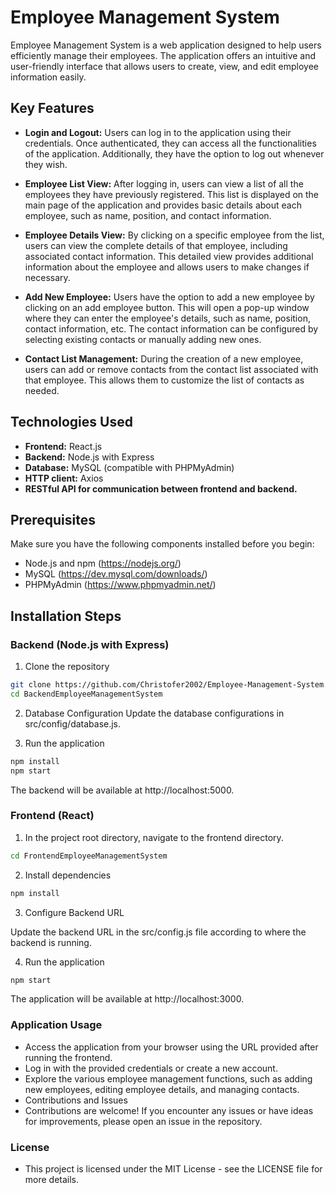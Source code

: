 # Employee Management System

Employee Management System is a web application designed to help users efficiently manage their employees. The application offers an intuitive and user-friendly interface that allows users to create, view, and edit employee information easily.

## Key Features

- **Login and Logout:** Users can log in to the application using their credentials. Once authenticated, they can access all the functionalities of the application. Additionally, they have the option to log out whenever they wish.

- **Employee List View:** After logging in, users can view a list of all the employees they have previously registered. This list is displayed on the main page of the application and provides basic details about each employee, such as name, position, and contact information.

- **Employee Details View:** By clicking on a specific employee from the list, users can view the complete details of that employee, including associated contact information. This detailed view provides additional information about the employee and allows users to make changes if necessary.

- **Add New Employee:** Users have the option to add a new employee by clicking on an add employee button. This will open a pop-up window where they can enter the employee's details, such as name, position, contact information, etc. The contact information can be configured by selecting existing contacts or manually adding new ones.

- **Contact List Management:** During the creation of a new employee, users can add or remove contacts from the contact list associated with that employee. This allows them to customize the list of contacts as needed.

## Technologies Used

- **Frontend:** React.js
- **Backend:** Node.js with Express
- **Database:** MySQL (compatible with PHPMyAdmin)
- **HTTP client:** Axios
- **RESTful API for communication between frontend and backend.**

## Prerequisites

Make sure you have the following components installed before you begin:

- Node.js and npm (https://nodejs.org/)
- MySQL (https://dev.mysql.com/downloads/)
- PHPMyAdmin (https://www.phpmyadmin.net/)

## Installation Steps

### Backend (Node.js with Express)

1. Clone the repository

```bash
git clone https://github.com/Christofer2002/Employee-Management-System.git
cd BackendEmployeeManagementSystem
```

2. Database Configuration
Update the database configurations in src/config/database.js.

3. Run the application
```bash
npm install
npm start
```

The backend will be available at http://localhost:5000.

### Frontend (React)

1. In the project root directory, navigate to the frontend directory.

```bash
cd FrontendEmployeeManagementSystem
```

2. Install dependencies
```bash
npm install
```

3. Configure Backend URL

Update the backend URL in the src/config.js file according to where the backend is running.

4. Run the application
```bash
npm start
```
The application will be available at http://localhost:3000.

### Application Usage
- Access the application from your browser using the URL provided after running the frontend.
- Log in with the provided credentials or create a new account.
- Explore the various employee management functions, such as adding new employees, editing employee details, and managing contacts.
- Contributions and Issues
- Contributions are welcome! If you encounter any issues or have ideas for improvements, please open an issue in the repository.

### License
- This project is licensed under the MIT License - see the LICENSE file for more details.
